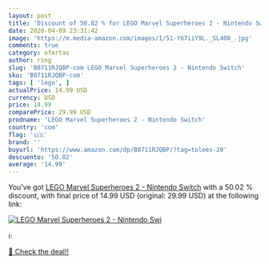 ```yaml
---
layout: post
title: 'Discount of 50.02 % for LEGO Marvel Superheroes 2 - Nintendo Swi'
date: 2020-04-09 23:31:42
image: 'https://m.media-amazon.com/images/I/51-Y67iiY9L._SL400_.jpg'
comments: true
category: ofertas
author: ring
slug: 'B0711RJQBP-com LEGO Marvel Superheroes 2 - Nintendo Switch'
sku: 'B0711RJQBP-com'
tags: [ 'lego', ]
actualPrice: 14.99 USD
currency: USD
price: 14.99
comparePrice: 29.99 USD
prodname: 'LEGO Marvel Superheroes 2 - Nintendo Switch'
country: 'com'
flag: '🇺🇸'
brand: ''
buyurl: 'https://www.amazon.com/dp/B0711RJQBP/?tag=tolees-20'
descuento: '50.02'
average: '14.99'
---
```


You've got [LEGO Marvel Superheroes 2 - Nintendo Switch](https://www.amazon.com/dp/B0711RJQBP/?tag=tolees-20) with a  50.02 % discount, with final price of 14.99 USD (original: 29.99 USD) at the following link:

[![LEGO Marvel Superheroes 2 - Nintendo Swi](https://m.media-amazon.com/images/I/51-Y67iiY9L._SL400_.jpg)](https://www.amazon.com/dp/B0711RJQBP/?tag=tolees-20)

ℹ️:


[🛒 Check the deal!!](https://www.amazon.com/dp/B0711RJQBP/?tag=tolees-20)
